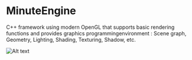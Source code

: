 # MinuteEngine
C++ framework using modern OpenGL that supports basic rendering functions and provides graphics programmingenvironment : Scene graph, Geometry, Lighting, Shading, Texturing, Shadow, etc.

![Alt text](/Image/main.png "Basic scene")
